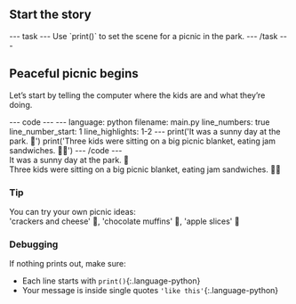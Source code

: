 <h2 class="c-project-heading--task">Start the story</h2>
--- task ---
Use `print()` to set the scene for a picnic in the park.
--- /task ---

<h2 class="c-project-heading--explainer">Peaceful picnic begins</h2>

Let’s start by telling the computer where the kids are and what they’re doing.

<div class="c-project-code">
--- code ---
---
language: python
filename: main.py
line_numbers: true
line_number_start: 1
line_highlights: 1-2
---
print('It was a sunny day at the park. 🌳')
print('Three kids were sitting on a big picnic blanket, eating jam sandwiches. 🧺🥪')
--- /code ---
</div>

<div class="c-project-output">
It was a sunny day at the park. 🌳<br />
Three kids were sitting on a big picnic blanket, eating jam sandwiches. 🧺🥪
</div>

<div class="c-project-callout c-project-callout--tip">

### Tip

You can try your own picnic ideas:<br />
'crackers and cheese' 🧀, 'chocolate muffins' 🧁, 'apple slices' 🍎

</div>

<div class="c-project-callout c-project-callout--debug">

### Debugging

If nothing prints out, make sure:<br />
- Each line starts with `print()`{:.language-python}<br />
- Your message is inside single quotes `'like this'`{:.language-python}

</div>
